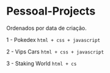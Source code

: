 # Pessoal-Projects
Ordenados por data de criação.

1 - Pokedex `html + css + javascript`

2 - Vips Cars `html + css + javascript`

3 - Staking World `html + cs`
